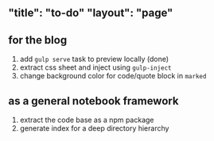 "title": "to-do"
"layout": "page"
---

## for the blog

1. add `gulp serve` task to preview locally (done)
2. extract css sheet and inject using `gulp-inject`
3. change background color for code/quote block in `marked`

## as a general notebook framework

1. extract the code base as a npm package
2. generate index for a deep directory hierarchy
